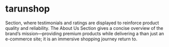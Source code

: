 # tarunshop
Section, where testimonials and ratings are displayed to reinforce product quality and reliability. The About Us Section gives a concise overview of the brand’s mission—providing premium products while delivering a  than just an e-commerce site; it is an immersive shopping journey return to.

